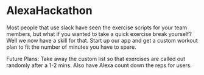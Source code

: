 # AlexaHackathon

Most people that use slack have seen the exercise scripts for your team members, but what if you wanted to take a quick exercise break yourself? Well we now have a skill for that. Start up our app and get a custom workout plan to fit the number of minutes you have to spare.

Future Plans: Take away the custom list so that exercises are called out randomly after a 1-2 mins. Also have Alexa count down the reps for users.
